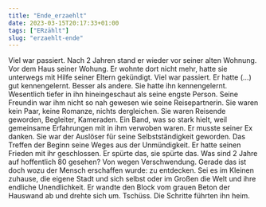 ```yaml
---
title: "Ende_erzaehlt"
date: 2023-03-15T20:17:33+01:00
tags: ["ERzählt"]
slug: "erzaehlt-ende"
---
```


Viel war passiert. Nach 2 Jahren stand er wieder vor seiner alten Wohnung. Vor dem Haus seiner Wohung. Er wohnte dort nicht mehr, hatte sie unterwegs mit Hilfe seiner Eltern gekündigt.
Viel war passiert. Er hatte (...) gut kennengelernt. Besser als andere. Sie hatte ihn kennengelernt. Wesentlich tiefer in ihn hineingeschaut als seine engste Person. Seine Freundin war ihm nicht so nah gewesen wie seine Reisepartnerin. Sie waren kein Paar, keine Romanze, nichts dergleichen. Sie waren Reisende geworden, Begleiter, Kameraden. Ein Band, was so stark hielt, weil gemeinsame Erfahrungen mit in ihm verwoben waren. Er musste seiner Ex danken. Sie war der Auslöser für seine Selbstständigkeit geworden. Das Treffen der Beginn seine Weges aus der Unmündigkeit. Er hatte seinen Frieden mit ihr geschlossen. Er spürte das, sie spürte das.
Was sind 2 Jahre auf hoffentlich 80 gesehen?
Von wegen Verschwendung. Gerade das ist doch wozu der Mensch erschaffen wurde: zu entdecken.
Sei es im Kleinen zuhause, die eigene Stadt und sich selbst oder im Großen die Welt und ihre endliche Unendlichkeit.
Er wandte den Block vom grauen Beton der Hauswand ab und drehte sich um.
Tschüss.
Die Schritte führten ihn heim.